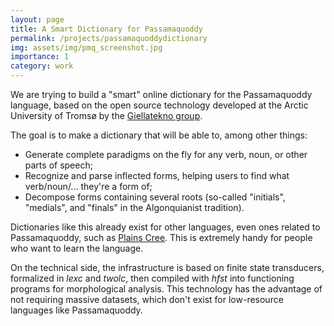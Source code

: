 ```yaml
---
layout: page
title: A Smart Dictionary for Passamaquoddy
permalink: /projects/passamaquoddydictionary
img: assets/img/pmq_screenshot.jpg
importance: 1
category: work
---
```


We are trying to build a "smart" online dictionary for the Passamaquoddy language, based on the open source technology developed at the Arctic University of Tromsø by the [Giellatekno group](https://giellatekno.uit.no/index.eng.html).

The goal is to make a dictionary that will be able to, among other things:
- Generate complete paradigms on the fly for any verb, noun, or other parts of speech;
- Recognize and parse inflected forms, helping users to find what verb/noun/... they're a form of;
- Decompose forms containing several roots (so-called "initials", "medials", and "finals" in the Algonquianist tradition).

Dictionaries like this already exist for other languages, even ones related to Passamaquoddy, such as [Plains Cree](https://itwewina.altlab.app/). 
This is extremely handy for people who want to learn the language.

On the technical side, the infrastructure is based on finite state transducers, formalized in *lexc* and *twolc*, then compiled with *hfst* into functioning programs for morphological analysis. This technology has the advantage of not requiring massive datasets, which don't exist for low-resource languages like Passamaquoddy.